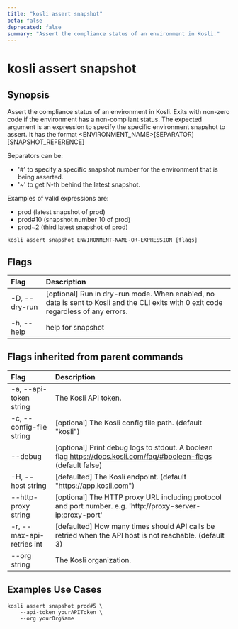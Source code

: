 ```yaml
---
title: "kosli assert snapshot"
beta: false
deprecated: false
summary: "Assert the compliance status of an environment in Kosli."
---
```


# kosli assert snapshot

## Synopsis

Assert the compliance status of an environment in Kosli.
Exits with non-zero code if the environment has a non-compliant status.
The expected argument is an expression to specify the specific environment snapshot to assert.
It has the format <ENVIRONMENT_NAME>[SEPARATOR][SNAPSHOT_REFERENCE] 

Separators can be:
- '#' to specify a specific snapshot number for the environment that is being asserted.
- '~' to get N-th behind the latest snapshot.

Examples of valid expressions are: 
- prod (latest snapshot of prod)
- prod#10 (snapshot number 10 of prod)
- prod~2 (third latest snapshot of prod)


```shell
kosli assert snapshot ENVIRONMENT-NAME-OR-EXPRESSION [flags]
```

## Flags
| Flag | Description |
| :--- | :--- |
|    -D, --dry-run  |  [optional] Run in dry-run mode. When enabled, no data is sent to Kosli and the CLI exits with 0 exit code regardless of any errors.  |
|    -h, --help  |  help for snapshot  |


## Flags inherited from parent commands
| Flag | Description |
| :--- | :--- |
|    -a, --api-token string  |  The Kosli API token.  |
|    -c, --config-file string  |  [optional] The Kosli config file path. (default "kosli")  |
|        --debug  |  [optional] Print debug logs to stdout. A boolean flag https://docs.kosli.com/faq/#boolean-flags (default false)  |
|    -H, --host string  |  [defaulted] The Kosli endpoint. (default "https://app.kosli.com")  |
|        --http-proxy string  |  [optional] The HTTP proxy URL including protocol and port number. e.g. 'http://proxy-server-ip:proxy-port'  |
|    -r, --max-api-retries int  |  [defaulted] How many times should API calls be retried when the API host is not reachable. (default 3)  |
|        --org string  |  The Kosli organization.  |


## Examples Use Cases

```shell
kosli assert snapshot prod#5 \
	--api-token yourAPIToken \
	--org yourOrgName
```

